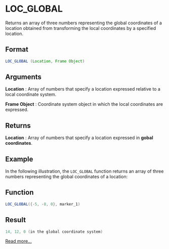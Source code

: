 # LOC_GLOBAL
Returns an array of three numbers representing the global coordinates of a location obtained from transforming the local coordinates by a specified location.

## Format
```java
LOC_GLOBAL (Location, Frame Object)
```

## Arguments
**Location**
: Array of numbers that specify a location expressed relative to a local coordinate system.

**Frame Object**
: Coordinate system object in which the local coordinates are expressed.

## Returns
**Location**
: Array of numbers that specify a location expressed in **gobal coordinates**.

## Example
In the following illustration, the `LOC_GLOBAL` function returns an array of three numbers representing the global coordinates of a location:
 
## Function
```java
LOC_GLOBAL({-5, -8, 0}, marker_1)
```

## Result
```java
14, 12, 0 (in the global coordinate system)
```

[Read more...](https://help.hexagonmi.com/bundle/adams_2022.3/page/adams_help/Adams_Basic_Package/view_fn/viewfn_design/TOC.LOC.GLOBAL.xhtml)
